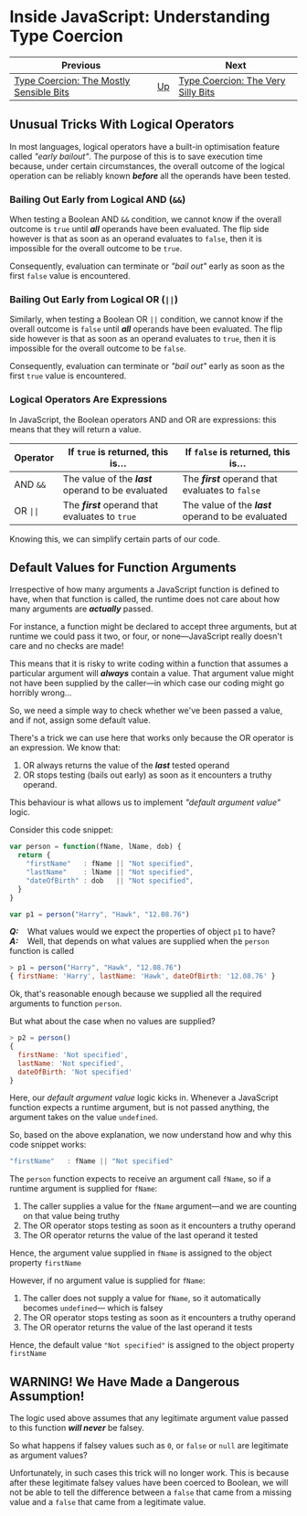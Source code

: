 # Inside JavaScript: Understanding Type Coercion

| Previous | | Next |
|---|---|---|
| [Type Coercion: The Mostly Sensible Bits](../3/) | [Up](/chriswhealy/understanding-javascript-type-coercion) | [Type Coercion: The Very Silly Bits](../5/)

## Unusual Tricks With Logical Operators

In most languages, logical operators have a built-in optimisation feature called *"early bailout"*.
The purpose of this is to save execution time because, under certain circumstances, the overall outcome of the logical operation can be reliably known ***before*** all the operands have been tested.

### Bailing Out Early from Logical AND (`&&`)

When testing a Boolean AND `&&` condition, we cannot know if the overall outcome is `true` until ***all*** operands have been evaluated.
The flip side however is that as soon as an operand evaluates to `false`, then it is impossible for the overall outcome to be `true`.

Consequently, evaluation can terminate or *"bail out"* early as soon as the first `false` value is encountered.

### Bailing Out Early from Logical OR (`||`)

Similarly, when testing a Boolean OR `||` condition, we cannot know if the overall outcome is `false` until ***all*** operands have been evaluated.
The flip side however is that as soon as an operand evaluates to `true`, then it is impossible for the overall outcome to be `false`.

Consequently, evaluation can terminate or *"bail out"* early as soon as the first `true` value is encountered.

### Logical Operators Are Expressions

In JavaScript, the Boolean operators AND and OR are expressions: this means that they will return a value.

| Operator | If `true` is returned, this is&hellip; | If `false` is returned, this is&hellip;
|---|---|---
| AND `&&` | The value of the ***last*** operand to be evaluated | The ***first*** operand that evaluates to `false`
| OR <code>&vert;&vert;</code> | The ***first*** operand that evaluates to `true` | The value of the ***last*** operand to be evaluated

Knowing this, we can simplify certain parts of our code.

## Default Values for Function Arguments

Irrespective of how many arguments a JavaScript function is defined to have, when that function is called, the runtime does not care about how many arguments are ***actually*** passed.

For instance, a function might be declared to accept three arguments, but at runtime we could pass it two, or four, or none&mdash;JavaScript really doesn't care and no checks are made!

This means that it is risky to write coding within a function that assumes a particular argument will ***always*** contain a value.
That argument value might not have been supplied by the caller&mdash;in which case our coding might go horribly wrong&hellip;

So, we need a simple way to check whether we've been passed a value, and if not, assign some default value.

There's a trick we can use here that works only because the OR operator is an expression.  We know that:

1. OR always returns the value of the ***last*** tested operand
1. OR stops testing (bails out early) as soon as it encounters a truthy operand.

This behaviour is what allows us to implement *"default argument value"* logic.

Consider this code snippet:

```javascript
var person = function(fName, lName, dob) {
  return {
    "firstName"   : fName || "Not specified",
    "lastName"    : lName || "Not specified",
    "dateOfBirth" : dob   || "Not specified",
  }
}

var p1 = person("Harry", "Hawk", "12.08.76")
```

***Q:***&nbsp;&nbsp;&nbsp; What values would we expect the properties of object `p1` to have?<br>
***A:***&nbsp;&nbsp;&nbsp; Well, that depends on what values are supplied when the `person` function is called

```javascript
> p1 = person("Harry", "Hawk", "12.08.76")
{ firstName: 'Harry', lastName: 'Hawk', dateOfBirth: '12.08.76' }
```

Ok, that's reasonable enough because we supplied all the required arguments to function `person`.

But what about the case when no values are supplied?

```javascript
> p2 = person()
{
  firstName: 'Not specified',
  lastName: 'Not specified',
  dateOfBirth: 'Not specified'
}
```

Here, our *default argument value* logic kicks in.
Whenever a JavaScript function expects a runtime argument, but is not passed anything, the argument takes on the value `undefined`.

So, based on the above explanation, we now understand how and why this code snippet works:

```javascript
"firstName"   : fName || "Not specified"
```

The `person` function expects to receive an argument call `fName`, so if a runtime argument is supplied for `fName`:

1. The caller supplies a value for the `fName` argument&mdash;and we are counting on that value being truthy
1. The OR operator stops testing as soon as it encounters a truthy operand
1. The OR operator returns the value of the last operand it tested

Hence, the argument value supplied in `fName` is assigned to the object property `firstName`

However, if no argument value is supplied for `fName`:

1. The caller does not supply a value for `fName`, so it automatically becomes `undefined`&mdash; which is falsey
1. The OR operator stops testing as soon as it encounters a truthy operand
1. The OR operator returns the value of the last operand it tests

Hence, the default value `"Not specified"` is assigned to the object property `firstName`

## WARNING! We Have Made a Dangerous Assumption!

The logic used above assumes that any legitimate argument value passed to this function ***will never*** be falsey.

So what happens if falsey values such as `0`, or `false` or `null` are legitimate as argument values?

Unfortunately, in such cases this trick will no longer work.
This is because after these legitimate falsey values have been coerced to Boolean, we will not be able to tell the difference between a `false` that came from a missing value and a `false` that came from a legitimate value.
